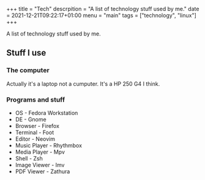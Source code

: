 +++
title = "Tech"
descrpition = "A list of technology stuff used by me."
date = 2021-12-21T09:22:17+01:00
menu = "main"
tags = ["technology", "linux"]
+++

A list of technology stuff used by me.

## Stuff I use
### The computer
Actually it's a laptop not a cumputer.
It's a HP 250 G4 I think.

### Programs and stuff
- OS - Fedora Workstation
- DE - Gnome
- Browser - Firefox
- Terminal - Foot
- Editor - Neovim
- Music Player - Rhythmbox
- Media Player - Mpv
- Shell - Zsh
- Image Viewer - Imv
- PDF Viewer - Zathura
